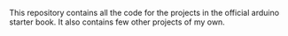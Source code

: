 This repository contains all the code for the projects in the official arduino starter book.
It also contains few other projects of my own.
